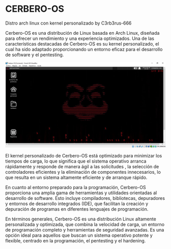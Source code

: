 # CERBERO-OS
Distro arch linux con kernel personalizado by C3rb3rus-666


Cerbero-OS es una distribución de Linux basada en Arch Linux, diseñada para ofrecer un rendimiento y una experiencia optimizados. Una de las características destacadas de Cerbero-OS es su kernel personalizado, el cual ha sido adaptado proporcionando un entorno eficaz para el desarrollo de software y el pentesting.

![c1.jpg](https://github.com/C3rb3rus-666/CERBERO-OS/blob/main/Captura1.JPG)

El kernel personalizado de Cerbero-OS está optimizado para minimizar los tiempos de carga, lo que significa que el sistema operativo arranca rápidamente y responde de manera ágil a las solicitudes , la selección de controladores eficientes y la eliminación de componentes innecesarios, lo que resulta en un sistema altamente eficiente y de arranque rápido.

En cuanto al entorno preparado para la programación, Cerbero-OS proporciona una amplia gama de herramientas y utilidades orientadas al desarrollo de software. Esto incluye compiladores, bibliotecas, depuradores y entornos de desarrollo integrados (IDE), que facilitan la creación y depuración de programas en diferentes lenguajes de programación.

En términos generales, Cerbero-OS es una distribución Linux altamente personalizada y optimizada, que combina la velocidad de carga, un entorno de programación completo y herramientas de seguridad avanzadas. Es una opción ideal para aquellos que buscan un sistema operativo potente y flexible, centrado en la programación, el pentesting y el hardening.





